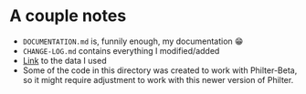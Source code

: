 # A couple notes
- ```DOCUMENTATION.md``` is, funnily enough, my documentation :grin:
- ```CHANGE-LOG.md``` contains everything I modified/added
- [Link](https://github.com/pauliwog/philter-data) to the data I used
- Some of the code in this directory was created to work with Philter-Beta, so it might require adjustment to work with this newer version of Philter.
